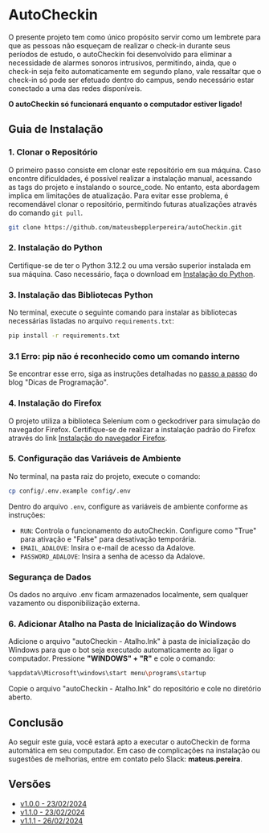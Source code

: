 # AutoCheckin

O presente projeto tem como único propósito servir como um lembrete para que as pessoas não esqueçam de realizar o check-in durante seus períodos de estudo, o autoCheckin foi desenvolvido para eliminar a necessidade de alarmes sonoros intrusivos, permitindo, ainda, que o check-in seja feito automaticamente em segundo plano, vale ressaltar que o check-in só pode ser efetuado dentro do campus, sendo necessário estar conectado a uma das redes disponíveis.

**O autoCheckin só funcionará enquanto o computador estiver ligado!**

## Guia de Instalação

### 1. Clonar o Repositório
O primeiro passo consiste em clonar este repositório em sua máquina. Caso encontre dificuldades, é possível realizar a instalação manual, acessando as tags do projeto e instalando o source_code. No entanto, esta abordagem implica em limitações de atualização. Para evitar esse problema, é recomendável clonar o repositório, permitindo futuras atualizações através do comando `git pull`.

```bash
git clone https://github.com/mateusbepplerpereira/autoCheckin.git
```

### 2. Instalação do Python
Certifique-se de ter o Python 3.12.2 ou uma versão superior instalada em sua máquina. Caso necessário, faça o download em [Instalação do Python](https://www.python.org/downloads/).

### 3. Instalação das Bibliotecas Python
No terminal, execute o seguinte comando para instalar as bibliotecas necessárias listadas no arquivo `requirements.txt`:

```bash
pip install -r requirements.txt
```

### 3.1 Erro: pip não é reconhecido como um comando interno
Se encontrar esse erro, siga as instruções detalhadas no [passo a passo](https://dicasdeprogramacao.com.br/resolvido-pip-nao-e-reconhecido-como-um-comando-interno/) do blog "Dicas de Programação".

### 4. Instalação do Firefox
O projeto utiliza a biblioteca Selenium com o geckodriver para simulação do navegador Firefox. Certifique-se de realizar a instalação padrão do Firefox através do link [Instalação do navegador Firefox](https://www.mozilla.org/pt-BR/firefox/download/thanks/).

### 5. Configuração das Variáveis de Ambiente
No terminal, na pasta raiz do projeto, execute o comando:

```bash
cp config/.env.example config/.env
```

Dentro do arquivo `.env`, configure as variáveis de ambiente conforme as instruções:

- `RUN`: Controla o funcionamento do autoCheckin. Configure como "True" para ativação e "False" para desativação temporária.
- `EMAIL_ADALOVE`: Insira o e-mail de acesso da Adalove.
- `PASSWORD_ADALOVE`: Insira a senha de acesso da Adalove.

### **Segurança de Dados**
Os dados no arquivo .env ficam armazenados localmente, sem qualquer vazamento ou disponibilização externa.

### 6. Adicionar Atalho na Pasta de Inicialização do Windows
Adicione o arquivo "autoCheckin - Atalho.lnk" à pasta de inicialização do Windows para que o bot seja executado automaticamente ao ligar o computador. Pressione **"WINDOWS" + "R"** e cole o comando:

```bash
%appdata%\Microsoft\windows\start menu\programs\startup
```

Copie o arquivo "autoCheckin - Atalho.lnk" do repositório e cole no diretório aberto.

## Conclusão
Ao seguir este guia, você estará apto a executar o autoCheckin de forma automática em seu computador. Em caso de complicações na instalação ou sugestões de melhorias, entre em contato pelo Slack: **mateus.pereira**.

## Versões
- [v1.0.0 - 23/02/2024](https://github.com/mateusbepplerpereira/autoCheckin/releases/tag/v1.0.0)
- [v1.1.0 - 23/02/2024](https://github.com/mateusbepplerpereira/autoCheckin/releases/tag/v1.1.0)
- [v1.1.1 - 26/02/2024](https://github.com/mateusbepplerpereira/autoCheckin/releases/tag/v1.1.1)
